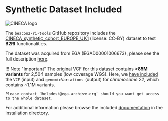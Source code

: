 # Synthetic Dataset Included

![CINECA logo](img/CINECA_logo.png)


The `beacon2-ri-tools` GitHub repository includes the [CINECA_synthetic_cohort_EUROPE_UK1](https://www.cineca-project.eu/cineca-synthetic-datasets) (license: CC-BY) dataset to test **B2RI** functionalities. 

The dataset was acquired from EGA (EGAD00001006673), please see the full description [here](https://ega-archive.org/datasets/EGAD00001006673).

!!! Note "Important"
    The [original](https://www.nature.com/articles/nature15393) VCF for this dataset contains **>85M variants** for 2,504 samples (low coverage WGS). Here, we [have included](https://github.com/mrueda/beacon2-ri-tools/tree/main/CINECA_synthetic_cohort_EUROPE_UK1#external-files-crg-public-ftp-site) the `VCF` (input) and `genomicVariations` (output) for _chromosome 22_, which contains ~1.1M variants.

    Please contact `helpdesk@ega-archive.org` should you want get access to the whole dataset.

For additional information please browse the included [documentation](https://github.com/mrueda/beacon2-ri-tools/tree/main/CINECA_synthetic_cohort_EUROPE_UK1) in the installation directory.
